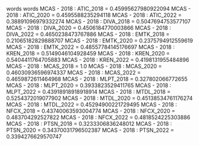 words
words
MCAS - 2018 : ATIC_2018 = 0.45995627980922094
MCAS - 2018 : ATIC_2020 = 0.4595588235294118
MCAS - 2018 : ATIC_2022 = 0.38891096979332274
MCAS - 2018 : DIVA_2018 = 0.5047694753577107
MCAS - 2018 : DIVA_2020 = 0.4506184770003866
MCAS - 2018 : DIVA_2022 = 0.4650238473767886
MCAS - 2018 : EMTK_2018 = 0.21065182829888707
MCAS - 2018 : EMTK_2020 = 0.2375794912559619
MCAS - 2018 : EMTK_2022 = 0.48557784145176697
MCAS - 2018 : KREN_2018 = 0.5149046104928459
MCAS - 2018 : KREN_2020 = 0.5404411764705883
MCAS - 2018 : KREN_2022 = 0.4198131955484896
MCAS - 2018 : MCAS_2018 = 1.0
MCAS - 2018 : MCAS_2020 = 0.46030936596974337
MCAS - 2018 : MCAS_2022 = 0.4659872611464968
MCAS - 2018 : MLPT_2018 = 0.327802066772655
MCAS - 2018 : MLPT_2020 = 0.3933823529411765
MCAS - 2018 : MLPT_2022 = 0.43918918918918914
MCAS - 2018 : MTDL_2018 = 0.5254372019077902
MCAS - 2018 : MTDL_2020 = 0.45138534761176274
MCAS - 2018 : MTDL_2022 = 0.45294900221729495
MCAS - 2018 : NFCX_2018 = 0.43740063593004774
MCAS - 2018 : NFCX_2020 = 0.483704292527822
MCAS - 2018 : NFCX_2022 = 0.4818524225303886
MCAS - 2018 : PTSN_2018 = 0.3233306836248012
MCAS - 2018 : PTSN_2020 = 0.34370031796502387
MCAS - 2018 : PTSN_2022 = 0.3394276629570747
